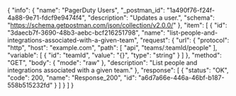 {
  "info": {
    "name": "PagerDuty Users",
    "_postman_id": "1a490f76-f24f-4a88-9e71-fdcf9e9474f4",
    "description": "Updates a user.",
    "schema": "https://schema.getpostman.com/json/collection/v2.0.0/"
  },
  "item": [
    {
      "id": "3daecb7f-3690-48b3-aebc-bcf216251798",
      "name": "list-people-and-integrations-associated-with-a-given-team",
      "request": {
        "url": {
          "protocol": "http",
          "host": "example.com",
          "path": [
            "api",
            "teams/:teamId/people"
          ],
          "variable": [
            {
              "id": "teamId",
              "value": "{}",
              "type": "string"
            }
          ]
        },
        "method": "GET",
        "body": {
          "mode": "raw"
        },
        "description": "List people and integrations associated with a given team."
      },
      "response": [
        {
          "status": "OK",
          "code": 200,
          "name": "Response_200",
          "id": "a6d7a66e-446a-46bf-b187-558b515232fd"
        }
      ]
    }
  ]
}